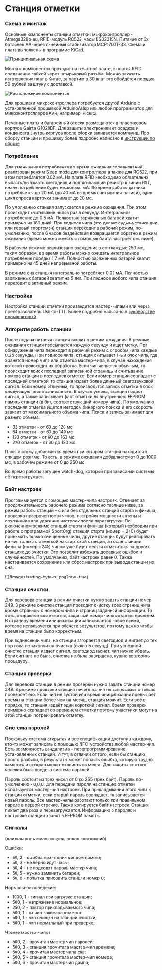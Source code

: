 # Станция отметки

### Схема и монтаж

Основные компоненты станции отметки: микроконтроллер - Atmega328p-au, RFID-модуль RC522, часы DS3231SN. Питание от 3х батареек АА через линейный стабилизатор MCP1700T-33. Схема и плата выполнены в программе KiCad.

![](/BaseStation/hardware/prod/sportiduino-base-scheme.jpg?raw=true "Принципиальная схема")

Монтаж компонентов проходит на печатной плате, с платой RFID соединение пайкой через штырьковый разъём. Можно заказать изготовление плат в Китае, за партию в 30 плат это обойдётся порядка 50 рублей за штуку с доставкой.

![](/BaseStation/hardware/prod/sportiduino-base-assembly.jpg?raw=true "Расположение компонентов")

Для прошивки микроконтроллера потребуется другой Arduino с установленной прошивкой ArduinoAsIsp или любой программатор для микроконтроллеров AVR, например, Pickit2.

Печатные платы и батарейный отесек размещаются в пластиковом корпусе Gainta G1020BF. Для защиты электроники от осадков и конденсата внутрь корпуса после сборки заливается компаунд. Про сборку станции и прошивку более подробно написано в [инструкции по сборке](/Doc/ru/BaseStationAssembly.md)

### Потребление

Для уменьшения потребления во время ожидания соревнований, реализован режим Sleep mode для контроллера а также для RC522, при этом потребляется 0.02 мА. На плате RFID необходимо  обязательно выпаять/выломать светодиод и подтягивающий резистр к линии RST, иначе потребление будет несколько мА. Во время работы датчика потребляется до 20 мА (до 40 мА во время считывания-записи), один цикл опроса карточки занимает до 20 мс. 

По умолчанию станция запускается в режиме ожидания. При этом происходит считывание чипов раз в cекунду. Интегральное потребление до 0.5 мА. Полностью заряженных батарей хватит примерно на 160 дней. При подносе чипа (это делает судья-установщик или первый спортсмен) станция переходит в рабочий режим, по-умолчанию, после 6 часов бездействия возвращается обратно в режим ожидания (время можно менять с помощью байта настроек см. ниже).

В рабочем режиме реализовано вхождение в сон каждые 250 мс, таким образом, во время работы можно ожидать интегральное потребление порядка 1,7 мА. Полностью заряженных батарей хватит примерно на 45 дней непрерывной работы.

В режиме сна станция интегрально потребляет  0.02 мА. Полностью заряженных батарей хватит на 5 лет. При подносе любого чипа станция переходит в активный режим.

### Настройка

Настройка станции отметки производится мастер-чипами или через преобразователь Usb-to-TTL. Более подробно написано в [руководстве пользователей](/Doc/ru/UserManual.md)

### Алгоритм работы станции

После подачи питания станция входит в режим ожидания. В режиме ожидания станция просыпается каждую секунду и ищет метку. При обнаружении чипа переходит в рабочий режим с опросом чипа каждые 0.25 секунды. При подносе чипа, станция считывает 1-ый блок чипа, где хранится номер чипа или отметка мастер-чипа, в случае нахождения которой происходит их обработка. Если чип является обычным, то происходит поиск последней записанной страницы и считывание номера станции в последней отметке. Если номер станции совпадает с последней отметкой, то станция издает более длинный светозвуковой сигнал. Если номер отличный, то производится запись отметки в блок следующую после записанного. В случае успеха, станция подает сигнал, а также записывает факт отметки во внутреннюю EEPROM память станции (в бит, соответствующий номеру чипа). По умолчанию последняя отметка ищется методом бинарного поиска и его скорость зависит от максимального объема чипа. Поиск и запись занимает для разного объема:

- 32 отметки - от 60 до 120 мс
- 64 отметки - от 60 до 140 мс
- 120 отметок - от 60 до 160 мс
- 220 отметок - от 60 до 180 мс

Плюс к этому добавляется время при котором станция находится в спящем режиме. То есть, в режиме ожидания добавляется от 0 до 1000 мс, в рабочем режиме от 0 до 250 мс.

Во время работы запущен watch-dog, который при зависании системы её перезагружает. 

### Байт настроек

Программируется с помощью мастер-чипа настроек. Отвечает за продолжительность рабочего режима согласно таблице ниже, за режим работы станций – с или без отдельных станций старта и финиша, проверка просроченности чипов, настройка мощности антены и сохранение или удаление настроек после перезагрузки. Во включенном режиме станций старта и финиша (который необходим при работе с программой SportOrg) станция старта (номер = 240) будет принимать только очищенные чипы, другие станции будут реагировать на чип только с отметкой на стартовой станции, а после станции финиша (номер =245) чипом уже будет нельзя отметиться на других станциях до очистки. Это позволит избежать досадных ошибок и случайностей. По умолчанию, байт настроек равен 0. Также настраивается сохранение или сброс настроек при выводе станции из сна.

![]/Images/setting-byte-ru.png?raw=true)

### Станция очистки

Для перевода станции в режим очистки нужно задать станции номер 249.
В режиме очистки станция проводит очистку всех страниц чипа кроме страницы с номером чипа и страниц заданной информации. То есть, стираются все отметки, заданный номер чипа остается прежним. В страницу времени инициализации записывается новое время, которое используется при обсчете результатов, поэтому важно чтобы время на станции было корректным.

При поднесении чипа, на станции загорается светодиод и мигает до тех пор пока не закончится очистка (около 5 секунд). При успешной очистке станция издает сигнал, светодиод гаснет, чип нужно убрать. Если сигнала не было, очистка не была завершена, нужно повторить процедуру.

### Станция проверки

Для перевода станции в режим проверки нужно задать станции номер 248.
В режиме проверки станция ничего на чип не записывает а только проверяет его. Если чип не пустой или время иницализации превышает время на станции более чем на месяц, станция молчит. Если всё в порядке, то станция издаёт один короткий сигнал. Время проверки примерно совпадает со временем отметки поэтому участники могут на этой станции потренировать отметку.

### Система паролей

Поскольку система открытая и все спецификации доступны каждому, кто-то может записать с помощью NFC-устройства любой мастер-чип. Есть возможность вандализма - перепрограммирование установленных станций. И тут, в отличии от того, если бы станцию просто разбили, в результаты может попасть ошибка, которую трудно заметить и которая может повлиять на места. Для защиты от этого явления была введена система паролей.

Пароль состоит из трех чисел от 0 до 255 (трех байт). Пароль по-умолчанию - 0,0,0. Для передачи пароля на станцию отметки используется мастер-чип настроек. При прикладывании этого чипа к станции отметки, если старый пароль совпадает, то записывается новый пароль. Все мастер-чипы работают только при правильном пароле в первой строчке. Также копируется байт настроек. Станция пикает два раза и перезагружается. Информацию о паролях и настройке станции хранят в EEPROM памяти. 

### Сигналы

(длительность миллисекунд, число повторений)

Ошибки:

- 50, 2 - ошибка при чтении еепром памяти; 
- 50, 3 - не верно идут часы; 
- 50, 4 - не подходит пароль мастер чипа; 
- 50, 5 - нужно заменить батареи; 
- 50, 6 - попытка присовить станции номер 0; 

Нормальное поведение:

- 1000, 1 - сигнал при загрузке станции; 
- 500, 1 - напряжение нормальное; 
- 250, 2 - повтор прикладываемого чипа; 
- 500, 1 - на чип записана отметка;
- 500, 1 - чип очищен на станции очистки; 
- 500, 1 - чип нормальный при проверке; 

Чтение мастер-чипов

- 500, 2 - прочитан мастер чип паролей; 
- 500, 3 - станция прочитала мастер-чип времени; 
- 500, 4 - прочитан мастер чипа сна; 
- 500, 5 - станция прочитала мастер-чип номера; 
- 500, 6 - прочитан мастер чип дампа; 